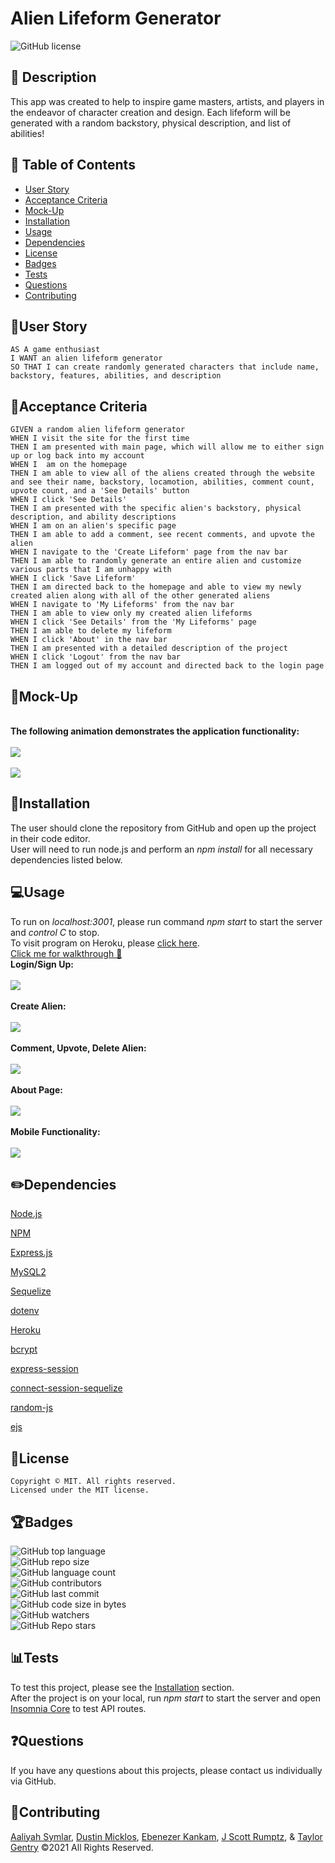 # Alien Lifeform Generator
![GitHub license](https://img.shields.io/badge/license-MIT-blue.svg)


## 💬 Description 
This app was created to help to inspire game masters, artists, and players in the endeavor of character creation and design. Each lifeform will be generated with a random backstory, physical description, and list of abilities!


## 📓 Table of Contents

* [User Story](#user-story)
* [Acceptance Criteria](#acceptance-criteria)
* [Mock-Up](#mock-up)
* [Installation](#installation)
* [Usage](#usage)
* [Dependencies](#dependencies)
* [License](#license)
* [Badges](#badges)
* [Tests](#tests)
* [Questions](#questions)
* [Contributing](#contributing)


## 🧠User Story
```
AS A game enthusiast
I WANT an alien lifeform generator
SO THAT I can create randomly generated characters that include name, backstory, features, abilities, and description
```


## 🧩Acceptance Criteria
```
GIVEN a random alien lifeform generator
WHEN I visit the site for the first time
THEN I am presented with main page, which will allow me to either sign up or log back into my account
WHEN I  am on the homepage
THEN I am able to view all of the aliens created through the website and see their name, backstory, locamotion, abilities, comment count, upvote count, and a 'See Details' button
WHEN I click 'See Details'
THEN I am presented with the specific alien's backstory, physical description, and ability descriptions 
WHEN I am on an alien's specific page
THEN I am able to add a comment, see recent comments, and upvote the alien
WHEN I navigate to the 'Create Lifeform' page from the nav bar
THEN I am able to randomly generate an entire alien and customize various parts that I am unhappy with
WHEN I click 'Save Lifeform'
THEN I am directed back to the homepage and able to view my newly created alien along with all of the other generated aliens
WHEN I navigate to 'My Lifeforms' from the nav bar
THEN I am able to view only my created alien lifeforms
WHEN I click 'See Details' from the 'My Lifeforms' page
THEN I am able to delete my lifeform
WHEN I click 'About' in the nav bar
THEN I am presented with a detailed description of the project
WHEN I click 'Logout' from the nav bar
THEN I am logged out of my account and directed back to the login page

```


## 🎨Mock-Up
<br>**The following animation demonstrates the application functionality:**</br>
<br>![](public/assets/images/mockup1.gif)</br>
<br>![](public/assets/images/mockup2.gif)</br>


## 🔌Installation

The user should clone the repository from GitHub and open up the project in their code editor.
<br>User will need to run node.js and perform an _npm install_ for all necessary dependencies listed below.</br>


## 💻Usage 
To run on _localhost:3001_, please run command _npm start_ to start the server and _control C_ to stop.
<br>To visit program on Heroku, please [click here](http://alien-generator.herokuapp.com/).</br>
[Click me for walkthrough 👾](https://drive.google.com/file/d/1248Ra92G2l573bpsYmTYtn5aZoR5Xbt3/view)
<br>**Login/Sign Up:**</br>
<br>![](public/assets/example1.gif)</br>
<br>**Create Alien:**</br>
<br>![](public/assets/example2.gif)</br>
<br>**Comment, Upvote, Delete Alien:**</br>
<br>![](public/assets/example3.gif)</br>
<br>**About Page:**</br>
<br>![](public/assets/example4.gif)</br>
<br>**Mobile Functionality:**</br>
<br>![](public/assets/example5.gif)</br>


## ✏️Dependencies
<p><a href="https://nodejs.org/">Node.js</a></p>
<p><a href="https://www.npmjs.com/">NPM</a></p>
<p><a href="https://www.npmjs.com/package/express">Express.js</a></p>
<p><a href="https://www.npmjs.com/package/mysql2">MySQL2</a></p>
<p><a href="https://www.npmjs.com/package/sequelize">Sequelize</a></p>
<p><a href="https://www.npmjs.com/package/dotenv">dotenv</a></p>
<p><a href="https://heroku.com/">Heroku</a></p>
<p><a href="https://www.npmjs.com/package/bcrypt">bcrypt</a></p>
<p><a href="https://www.npmjs.com/package/express-session">express-session</a></p>
<p><a href="https://www.npmjs.com/package/connect-session-sequelize">connect-session-sequelize</a></p>
<p><a href="https://www.npmjs.com/package/random-js">random-js</a></p>
<p><a href="https://www.npmjs.com/package/ejs">ejs</a></p>


## 🔐License
```
Copyright © MIT. All rights reserved. 
Licensed under the MIT license.
```


## 🏆Badges

![GitHub top language](https://img.shields.io/github/languages/top/tpgent01/alien-generator?color=red&style=plastic)
<br>![GitHub repo size](https://img.shields.io/github/repo-size/tpgent01/alien-generator?color=orange&style=plastic)</br>
![GitHub language count](https://img.shields.io/github/languages/count/tpgent01/alien-generator?color=yellow&style=plastic)
<br>![GitHub contributors](https://img.shields.io/github/contributors/tpgent01/alien-generator?color=brightgreen&style=plastic)</br>
![GitHub last commit](https://img.shields.io/github/last-commit/tpgent01/alien-generator?color=blueviolet&style=plastic)
<br>![GitHub code size in bytes](https://img.shields.io/github/languages/code-size/tpgent01/alien-generator?color=ff69b4&style=plastic)</br>
![GitHub watchers](https://img.shields.io/github/watchers/tpgent01/alien-generator?style=social)
<br>![GitHub Repo stars](https://img.shields.io/github/stars/tpgent01/alien-generator?style=social)</br>



## 📊Tests

To test this project, please see the [Installation](#installation) section.
<br>After the project is on your local, run _npm start_ to start the server and open [Insomnia Core](https://insomnia.rest/products/insomnia) to test API routes.</br>


## ❓Questions

If you have any questions about this projects, please contact us individually via GitHub.


## 📌Contributing

[Aaliyah Symlar](https://github.com/asymlar), [Dustin Micklos](https://github.com/Dustymick), [Ebenezer Kankam](https://github.com/kwabena95), [J Scott Rumptz](https://github.com/jscottrumptz), & [Taylor Gentry](https://github.com/tpgent01) ©2021 All Rights Reserved.
